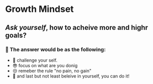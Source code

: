 # Growth Mindset
## *Ask yourself*, how to acheive more and highr goals?
###  :key: The answer would be as the following:
* :punch: challenge your self.
*  :sunglasses: focus on what are you donig
*  :unamused: remeber the rule "no pain, no gain"
* :muscle: and last but not least beleive in yourself, you can do it!
